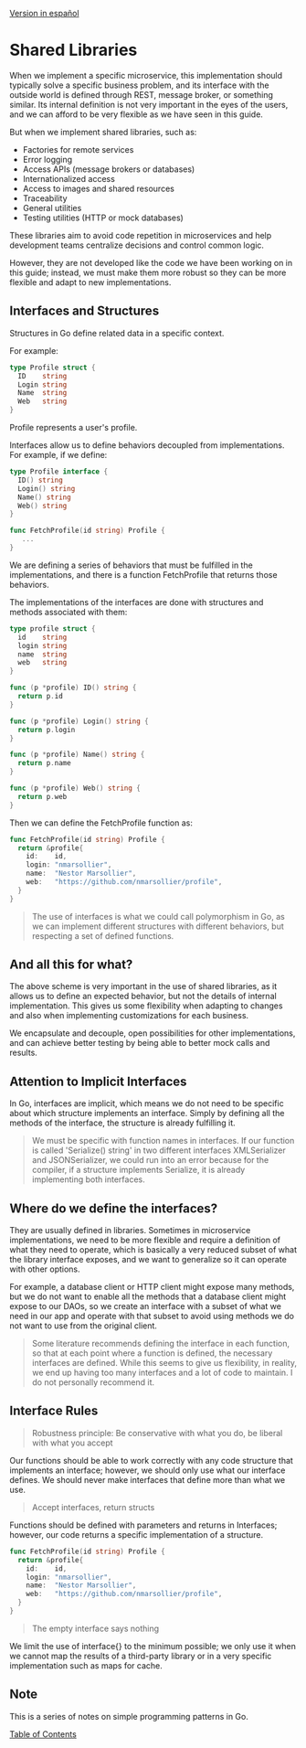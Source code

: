 [Version in español](README.md)

# Shared Libraries

When we implement a specific microservice, this implementation should typically solve a specific business problem, and its interface with the outside world is defined through REST, message broker, or something similar. Its internal definition is not very important in the eyes of the users, and we can afford to be very flexible as we have seen in this guide.

But when we implement shared libraries, such as:

- Factories for remote services
- Error logging
- Access APIs (message brokers or databases)
- Internationalized access
- Access to images and shared resources
- Traceability
- General utilities
- Testing utilities (HTTP or mock databases)

These libraries aim to avoid code repetition in microservices and help development teams centralize decisions and control common logic.

However, they are not developed like the code we have been working on in this guide; instead, we must make them more robust so they can be more flexible and adapt to new implementations.

## Interfaces and Structures

Structures in Go define related data in a specific context.

For example:

```go
type Profile struct {
  ID    string
  Login string
  Name  string
  Web   string
}
```

Profile represents a user's profile.

Interfaces allow us to define behaviors decoupled from implementations. For example, if we define:

```go
type Profile interface {
  ID() string
  Login() string
  Name() string
  Web() string
}

func FetchProfile(id string) Profile {
   ...
}
```

We are defining a series of behaviors that must be fulfilled in the implementations, and there is a function FetchProfile that returns those behaviors.

The implementations of the interfaces are done with structures and methods associated with them:

```go
type profile struct {
  id    string
  login string
  name  string
  web   string
}

func (p *profile) ID() string {
  return p.id
}

func (p *profile) Login() string {
  return p.login
}

func (p *profile) Name() string {
  return p.name
}

func (p *profile) Web() string {
  return p.web
}
```

Then we can define the FetchProfile function as:

```go
func FetchProfile(id string) Profile {
  return &profile{
    id:    id,
    login: "nmarsollier",
    name:  "Nestor Marsollier",
    web:   "https://github.com/nmarsollier/profile",
  }
}
```

> The use of interfaces is what we could call polymorphism in Go, as we can implement different structures with different behaviors, but respecting a set of defined functions.

## And all this for what?

The above scheme is very important in the use of shared libraries, as it allows us to define an expected behavior, but not the details of internal implementation. This gives us some flexibility when adapting to changes and also when implementing customizations for each business.

We encapsulate and decouple, open possibilities for other implementations, and can achieve better testing by being able to better mock calls and results.

## Attention to Implicit Interfaces

In Go, interfaces are implicit, which means we do not need to be specific about which structure implements an interface. Simply by defining all the methods of the interface, the structure is already fulfilling it.

> We must be specific with function names in interfaces. If our function is called 'Serialize() string' in two different interfaces XMLSerializer and JSONSerializer, we could run into an error because for the compiler, if a structure implements Serialize, it is already implementing both interfaces.

## Where do we define the interfaces?

They are usually defined in libraries. Sometimes in microservice implementations, we need to be more flexible and require a definition of what they need to operate, which is basically a very reduced subset of what the library interface exposes, and we want to generalize so it can operate with other options.

For example, a database client or HTTP client might expose many methods, but we do not want to enable all the methods that a database client might expose to our DAOs, so we create an interface with a subset of what we need in our app and operate with that subset to avoid using methods we do not want to use from the original client.

> Some literature recommends defining the interface in each function, so that at each point where a function is defined, the necessary interfaces are defined. While this seems to give us flexibility, in reality, we end up having too many interfaces and a lot of code to maintain. I do not personally recommend it.

## Interface Rules

> Robustness principle: Be conservative with what you do, be liberal with what you accept

Our functions should be able to work correctly with any code structure that implements an interface; however, we should only use what our interface defines. We should never make interfaces that define more than what we use.

> Accept interfaces, return structs

Functions should be defined with parameters and returns in Interfaces; however, our code returns a specific implementation of a structure.

```go
func FetchProfile(id string) Profile {
  return &profile{
    id:    id,
    login: "nmarsollier",
    name:  "Nestor Marsollier",
    web:   "https://github.com/nmarsollier/profile",
  }
}
```

> The empty interface says nothing

We limit the use of interface{} to the minimum possible; we only use it when we cannot map the results of a third-party library or in a very specific implementation such as maps for cache.

## Note

This is a series of notes on simple programming patterns in Go.

[Table of Contents](../README_en.md)
